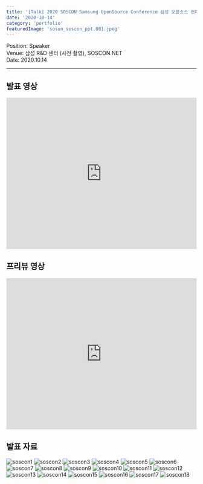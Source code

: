 ```yaml
---
title: '[Talk] 2020 SOSCON Samsung OpenSource Conference 삼성 오픈소스 컨퍼런스 발표'
date: '2020-10-14'
category: 'portfolio'
featuredImage: 'sosun_soscon_ppt.001.jpeg'
---
```

<div class="intro">
Position: Speaker<br />
Venue: 삼성 R&D 센터 (사전 촬영), SOSCON.NET <br />
Date: 2020.10.14
</div>

<hr />

## 발표 영상
<iframe width="100%" height="400" src="https://www.youtube.com/embed/iCdtuChPdU4" frameborder="0" allow="accelerometer; autoplay; clipboard-write; encrypted-media; gyroscope; picture-in-picture" allowfullscreen></iframe>

## 프리뷰 영상
<iframe width="100%" height="400" src="https://www.youtube.com/embed/gVuv3_9gXRw" frameborder="0" allow="accelerometer; autoplay; clipboard-write; encrypted-media; gyroscope; picture-in-picture" allowfullscreen></iframe>

## 발표 자료
![soscon1](sosun_soscon_ppt.001.jpeg)
![soscon2](sosun_soscon_ppt.002.jpeg)
![soscon3](sosun_soscon_ppt.003.jpeg)
![soscon4](sosun_soscon_ppt.004.jpeg)
![soscon5](sosun_soscon_ppt.005.jpeg)
![soscon6](sosun_soscon_ppt.006.jpeg)
![soscon7](sosun_soscon_ppt.007.jpeg)
![soscon8](sosun_soscon_ppt.008.jpeg)
![soscon9](sosun_soscon_ppt.009.jpeg)
![soscon10](sosun_soscon_ppt.010.jpeg)
![soscon11](sosun_soscon_ppt.011.jpeg)
![soscon12](sosun_soscon_ppt.012.jpeg)
![soscon13](sosun_soscon_ppt.013.jpeg)
![soscon14](sosun_soscon_ppt.014.jpeg)
![soscon15](sosun_soscon_ppt.015.jpeg)
![soscon16](sosun_soscon_ppt.016.jpeg)
![soscon17](sosun_soscon_ppt.017.jpeg)
![soscon18](sosun_soscon_ppt.018.jpeg)
